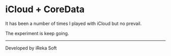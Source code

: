 # iCloud + CoreData

It has been a number of times I played with iCloud but no prevail.

The experiment is keep going. 

-----------

Developed by iReka Soft 